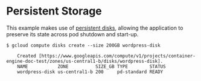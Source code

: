 # Persistent Storage

This example makes use of [persistent disks](https://cloud.google.com/compute/docs/disks/), allowing the application to preserve its state across pod shutdown and start-up.

```
$ gcloud compute disks create --size 200GB wordpress-disk

    Created [https://www.googleapis.com/compute/v1/projects/container-engine-doc-test/zones/us-central1-b/disks/wordpress-disk].
    NAME           ZONE          SIZE_GB TYPE        STATUS
    wordpress-disk us-central1-b 200     pd-standard READY
```